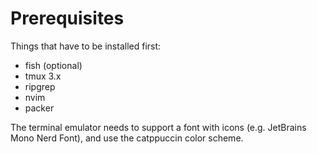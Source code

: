 # Prerequisites
Things that have to be installed first:
- fish (optional)
- tmux 3.x
- ripgrep
- nvim
- packer

The terminal emulator needs to support a font with icons (e.g. JetBrains
Mono Nerd Font), and use the catppuccin color scheme.
